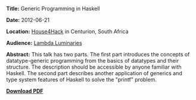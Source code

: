 **Title:**      Generic Programming in Haskell

**Date:**       2012-06-21

**Location:**   [House4Hack](http://www.house4hack.co.za/) in Centurion, South Africa

**Audience:**   [Lambda Luminaries](http://www.meetup.com/lambda-luminaries/)

**Abstract:**
This talk has two parts. The first part introduces the concepts of
datatype-generic programming from the basics of datatypes and their structure.
The description should be accessible by anyone familiar with Haskell. The second
part describes another application of generics and type system features of
Haskell to solve the "printf" problem.

[**Download PDF**](https://github.com/spl/talks/raw/master/2012-06-lambda-luminaries/talk.pdf)

